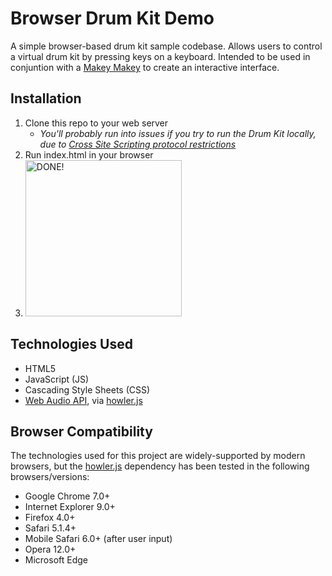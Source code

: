 # Browser Drum Kit Demo
A simple browser-based drum kit sample codebase. Allows users to control a virtual drum kit by pressing keys on a keyboard. Intended to be used in conjuntion with a [Makey Makey](http://www.makeymakey.com/) to create an interactive interface.

## Installation
1. Clone this repo to your web server
	* _You'll probably run into issues if you try to run the Drum Kit locally, due to [Cross Site Scripting protocol restrictions](http://stackoverflow.com/a/20578692)_
2. Run index.html in your browser
3. <img alt="DONE!" title="DONE!" src="https://media.giphy.com/media/4Lyd8tJk410iI/giphy.gif" width="250">

## Technologies Used
* HTML5
* JavaScript (JS)
* Cascading Style Sheets (CSS)
* [Web Audio API](https://developer.mozilla.org/en-US/docs/Web/API/Web_Audio_API), via [howler.js](https://howlerjs.com/)

## Browser Compatibility
The technologies used for this project are widely-supported by modern browsers, but the [howler.js](https://howlerjs.com/) dependency has been tested in the following browsers/versions:

* Google Chrome 7.0+
* Internet Explorer 9.0+
* Firefox 4.0+
* Safari 5.1.4+
* Mobile Safari 6.0+ (after user input)
* Opera 12.0+
* Microsoft Edge